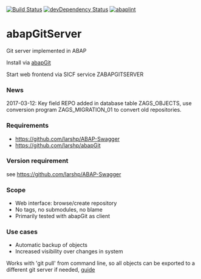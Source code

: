 [![Build Status](https://travis-ci.org/larshp/abapGitServer.svg?branch=master)](https://travis-ci.org/larshp/abapGitServer)
[![devDependency Status](https://david-dm.org/larshp/abapGitServer/dev-status.svg)](https://david-dm.org/larshp/abapGitServer?type=dev)
[![abaplint](http://abaplint.org/badges/larshp/abapGitServer)](http://abaplint.org/project/larshp/abapGitServer)

# abapGitServer
Git server implemented in ABAP

Install via [abapGit](http://www.abapgit.org)

Start web frontend via SICF service ZABAPGITSERVER

### News
2017-03-12: Key field REPO added in database table ZAGS_OBJECTS, use conversion program ZAGS_MIGRATION_01 to convert old repositories.

### Requirements
- https://github.com/larshp/ABAP-Swagger
- https://github.com/larshp/abapGit

### Version requirement
see https://github.com/larshp/ABAP-Swagger

### Scope
- Web interface: browse/create repository
- No tags, no submodules, no blame
- Primarily tested with abapGit as client

### Use cases
- Automatic backup of objects
- Increased visibility over changes in system

Works with 'git pull' from command line, so all objects can be exported to a different git server if needed, [guide](https://help.github.com/articles/importing-a-git-repository-using-the-command-line/)
